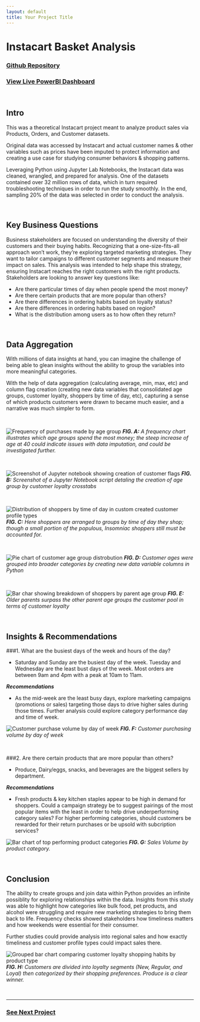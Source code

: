 ```yaml
---
layout: default
title: Your Project Title
---
```

# Instacart Basket Analysis

### [Github Repository](https://github.com/kirstencurrie/cf_instacart)

### [View Live PowerBI Dashboard](https://app.powerbi.com/view?r=eyJrIjoiYWRlNDZiNmItMjBiMS00N2ZkLTlmZGEtNThlMGNjYjFiOTY4IiwidCI6ImM0ZWNkNjdhLWUxNDMtNDMyZS1hOTllLWZjNTYwZWM3MzQ2MCIsImMiOjF9)


<br>

## Intro

This was a theoretical Instacart project meant to analyze product sales via Products, Orders, and Customer datasets. 

Original data was accessed by Instacart and actual customer names & other variables such as prices have been imputed to protect information and creating a use case for studying consumer behaviors & shopping patterns.

Leveraging Python using Jupyter Lab Notebooks, the Instacart data was cleaned, wrangled, and prepared for analysis. One of the datasets contained over 32 million rows of data, which in turn required troubleshooting techniques in order to run the study smoothly. In the end, sampling 20% of the data was selected in order to conduct the analysis.

<br>

## Key Business Questions

Business stakeholders are focused on understanding the diversity of their customers and their buying habits. Recognizing that a one-size-fits-all approach won’t work, they’re exploring targeted marketing strategies. They want to tailor campaigns to different customer segments and measure their impact on sales. This analysis was intended to help shape this strategy, ensuring Instacart reaches the right customers with the right products. Stakeholders are looking to answer key questions like:

-  Are there particular times of day when people spend the most money?
-  Are there certain products that are more popular than others?
-  Are there differences in ordering habits based on loyalty status?
-  Are there differences in ordering habits based on region?
-  What is the distribution among users as to how often they return?

<br>


## Data Aggregation

With millions of data insights at hand, you can imagine the challenge of being able to glean insights without the ability to group the variables into more meaningful categories.

With the help of data aggregation (calculating average, min, max, etc) and column flag creation (creating new data variables that consolidated age groups, customer loyalty, shoppers by time of day, etc), capturing a sense of which products customers were drawn to became much easier, and a narrative was much simpler to form.

<br>


![Frequency of purchases made by age group](assets/img/ic_age-income.png)
***FIG. A:***  *A frequency chart illustrates which age groups spend the most money; the steep increase of age at 40 could indicate issues with data imputation, and could be investigated further.*

<br>

![Screenshot of Jupyter notebook showing creation of customer flags](assets/img/ic_customer-flags.png)
***FIG. B:***  *Screenshot of a Jupyter Notebook script detaling the creation of age group by customer loyalty crosstabs*

<br>

![Distribution of shoppers by time of day in custom created customer profile types](assets/img/ic_shopping-times.png)
***FIG. C:***  *Here shoppers are arranged to groups by time of day they shop; though a small portion of the populous, Insomniac shoppers still must be accounted for.*

<br>

![Pie chart of customer age group distrobution](assets/img/ic_age-distro.png)
***FIG. D:***  *Customer ages were grouped into broader categories by creating new data variable columns in Python*

<br>

![Bar char showing breakdown of shoppers by parent age group](assets/img/ic_parent-ages.png)
***FIG. E:***  *Older parents surpass the other parent age groups the customer pool in terms of customer loyalty*

<br>

## Insights & Recommendations

###1.  What are the busiest days of the week and hours of the day?

- Saturday and Sunday are the busiest day  of the week. Tuesday and Wednesday are the least bust days of the week. Most orders are between 9am and 4pm with a peak at 10am to 11am.

***Recommendations***
- As the mid-week are the least busy days, explore marketing campaigns (promotions or sales) targeting those days to drive higher sales during those times. Further analysis could explore category performance day and time of week.

![Customer purchase volume by day of week](assets/img/ic_orders_day-of-week.png)
***FIG. F:*** *Customer purchasing volume by day of week*

<br>


###2. Are there certain products that are more popular than others?

- Produce, Dairy/eggs, snacks, and beverages are the biggest sellers by department.

***Recommendations***

- Fresh products & key kitchen staples appear to be high in demand for shoppers. Could a campaign strategy be to suggest pairings of the most popular items with the least in order to help drive underperforming category sales? For higher performing categories, should customers be rewarded for their return purchases or be upsold with subcription services?

![Bar chart of top performing product categories](assets/img/ic_top-categories.png)
***FIG. G:*** *Sales Volume by product category.*

<br>

## Conclusion

The ability to create groups and join data within Python provides an infinite possiblity for exploring relationships within the data. Insights from this study was able to highlight how categories like bulk food, pet products, and alcohol were struggling and require new marketing strategies to bring them back to life. Frequency checks showed stakeholders how timeliness matters and how weekends were essential for their consumer.


Further studies could provide analysis into regional sales and how exactly timeliness and customer profile types could impact sales there.

![Grouped bar chart comparing customer loyalty shopping habits by product type](assets/img/ic_customer-segments.png)
***FIG. H:***  *Customers are divided into loyalty segments (New, Regular, and Loyal) then categorized by their shopping preferences. Produce is a clear winner.*

<br>

---

### [See Next Project](project3.md)
